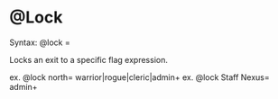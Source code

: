 # @Lock

Syntax: @lock <exit>=<flags>

Locks an exit to a specific flag expression.

ex. @lock north= warrior|rogue|cleric|admin+
ex. @lock Staff Nexus= admin+
